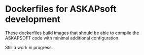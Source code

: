 # Dockerfiles for ASKAPsoft development
These dockerfiles build images that should be able to compile the ASKAPSOFT code
with minimal additional configuration.

Still a work in progress.
